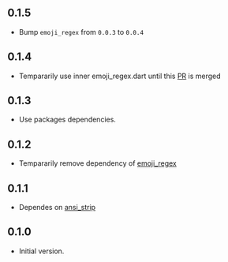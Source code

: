## 0.1.5

- Bump `emoji_regex` from `0.0.3` to `0.0.4` 

## 0.1.4

- Tempararily use inner emoji_regex.dart until this [PR](https://github.com/wittyneko/emoji_regex/pull/4) is merged

## 0.1.3

- Use packages dependencies.

## 0.1.2

- Tempararily remove dependency of [emoji_regex](https://pub.dev/packages/emoji_regex)

## 0.1.1

- Dependes on [ansi_strip](https://pub.dev/packages/ansi_strip)

## 0.1.0

- Initial version.
